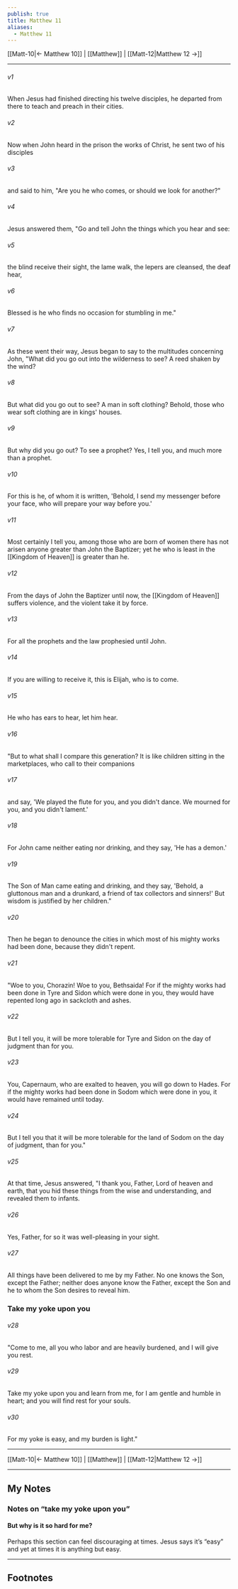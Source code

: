 ```yaml
---
publish: true
title: Matthew 11
aliases:
  - Matthew 11
---
```


[[Matt-10|← Matthew 10]] | [[Matthew]] | [[Matt-12|Matthew 12 →]]
***



###### v1 
When Jesus had finished directing his twelve disciples, he departed from there to teach and preach in their cities. 

###### v2 
Now when John heard in the prison the works of Christ, he sent two of his disciples 

###### v3 
and said to him, "Are you he who comes, or should we look for another?" 

###### v4 
Jesus answered them, "Go and tell John the things which you hear and see: 

###### v5 
the blind receive their sight, the lame walk, the lepers are cleansed, the deaf hear, 

###### v6 
Blessed is he who finds no occasion for stumbling in me." 

###### v7 
As these went their way, Jesus began to say to the multitudes concerning John, "What did you go out into the wilderness to see? A reed shaken by the wind? 

###### v8 
But what did you go out to see? A man in soft clothing? Behold, those who wear soft clothing are in kings' houses. 

###### v9 
But why did you go out? To see a prophet? Yes, I tell you, and much more than a prophet. 

###### v10 
For this is he, of whom it is written, 'Behold, I send my messenger before your face, who will prepare your way before you.' 

###### v11 
Most certainly I tell you, among those who are born of women there has not arisen anyone greater than John the Baptizer; yet he who is least in the [[Kingdom of Heaven]] is greater than he. 

###### v12 
From the days of John the Baptizer until now, the [[Kingdom of Heaven]] suffers violence, and the violent take it by force. 

###### v13 
For all the prophets and the law prophesied until John. 

###### v14 
If you are willing to receive it, this is Elijah, who is to come. 

###### v15 
He who has ears to hear, let him hear. 

###### v16 
"But to what shall I compare this generation? It is like children sitting in the marketplaces, who call to their companions 

###### v17 
and say, 'We played the flute for you, and you didn't dance. We mourned for you, and you didn't lament.' 

###### v18 
For John came neither eating nor drinking, and they say, 'He has a demon.' 

###### v19 
The Son of Man came eating and drinking, and they say, 'Behold, a gluttonous man and a drunkard, a friend of tax collectors and sinners!' But wisdom is justified by her children." 

###### v20 
Then he began to denounce the cities in which most of his mighty works had been done, because they didn't repent. 

###### v21 
"Woe to you, Chorazin! Woe to you, Bethsaida! For if the mighty works had been done in Tyre and Sidon which were done in you, they would have repented long ago in sackcloth and ashes. 

###### v22 
But I tell you, it will be more tolerable for Tyre and Sidon on the day of judgment than for you. 

###### v23 
You, Capernaum, who are exalted to heaven, you will go down to Hades. For if the mighty works had been done in Sodom which were done in you, it would have remained until today. 

###### v24 
But I tell you that it will be more tolerable for the land of Sodom on the day of judgment, than for you." 

###### v25 
At that time, Jesus answered, "I thank you, Father, Lord of heaven and earth, that you hid these things from the wise and understanding, and revealed them to infants. 

###### v26 
Yes, Father, for so it was well-pleasing in your sight. 

###### v27 
All things have been delivered to me by my Father. No one knows the Son, except the Father; neither does anyone know the Father, except the Son and he to whom the Son desires to reveal him. 

### Take my yoke upon you

###### v28 
"Come to me, all you who labor and are heavily burdened, and I will give you rest. 

###### v29 
Take my yoke upon you and learn from me, for I am gentle and humble in heart; and you will find rest for your souls. 

###### v30 
For my yoke is easy, and my burden is light."

***
[[Matt-10|← Matthew 10]] | [[Matthew]] | [[Matt-12|Matthew 12 →]]

---
## My Notes

### Notes on “take my yoke upon you”
#### But why is it so hard for me? 
Perhaps this section can feel discouraging at times. Jesus says it’s “easy” and yet at times it is anything but easy. 

---
## Footnotes

